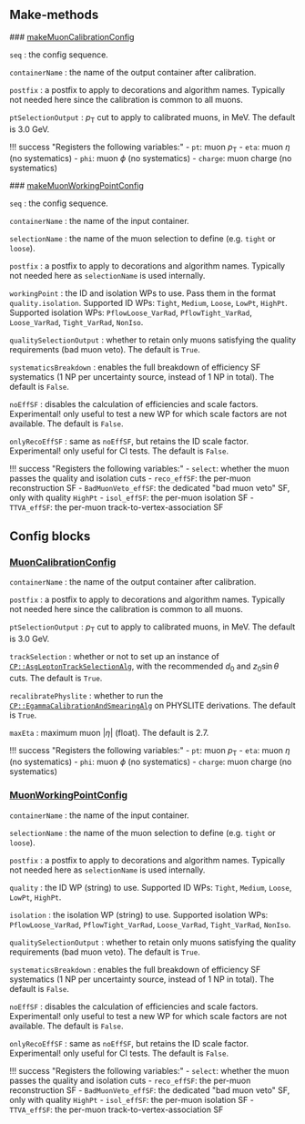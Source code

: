 ## Make-methods

### [makeMuonCalibrationConfig](https://acode-browser1.usatlas.bnl.gov/lxr/source/athena/PhysicsAnalysis/Algorithms/MuonAnalysisAlgorithms/python/MuonAnalysisConfig.py)

`seq`
:   the config sequence.

`containerName`
:   the name of the output container after calibration.

`postfix`
:   a postfix to apply to decorations and algorithm names. Typically not needed here since the calibration is common to all muons.

`ptSelectionOutput`
:   $p_\mathrm{T}$ cut to apply to calibrated muons, in MeV. The default is 3.0 GeV.

!!! success "Registers the following variables:"
    - `pt`: muon $p_\mathrm{T}$
    - `eta`: muon $\eta$ (no systematics)
    - `phi`: muon $\phi$ (no systematics)
    - `charge`: muon charge (no systematics)

### [makeMuonWorkingPointConfig](https://acode-browser1.usatlas.bnl.gov/lxr/source/athena/PhysicsAnalysis/Algorithms/MuonAnalysisAlgorithms/python/MuonAnalysisConfig.py)

`seq`
:   the config sequence.

`containerName`
:   the name of the input container.

`selectionName`
:   the name of the muon selection to define (e.g. `tight` or `loose`).

`postfix`
:   a postfix to apply to decorations and algorithm names. Typically not needed here as `selectionName` is used internally.

`workingPoint`
:   the ID and isolation WPs to use. Pass them in the format `quality.isolation`. Supported ID WPs: `Tight`, `Medium`, `Loose`, `LowPt`, `HighPt`. Supported isolation WPs: `PflowLoose_VarRad`, `PflowTight_VarRad`, `Loose_VarRad`, `Tight_VarRad`, `NonIso`.

`qualitySelectionOutput`
:   whether to retain only muons satisfying the quality requirements (bad muon veto). The default is `True`.

`systematicsBreakdown`
:   enables the full breakdown of efficiency SF systematics (1 NP per uncertainty source, instead of 1 NP in total). The default is `False`.

`noEffSF`
:   disables the calculation of efficiencies and scale factors. Experimental! only useful to test a new WP for which scale factors are not available. The default is `False`.

`onlyRecoEffSF`
:   same as `noEffSF`, but retains the ID scale factor. Experimental! only useful for CI tests. The default is `False`.

!!! success "Registers the following variables:"
    - `select`: whether the muon passes the quality and isolation cuts
    - `reco_effSF`: the per-muon reconstruction SF
    - `BadMuonVeto_effSF`: the dedicated "bad muon veto" SF, only with quality `HighPt`
    - `isol_effSF`: the per-muon isolation SF
    - `TTVA_effSF`: the per-muon track-to-vertex-association SF

## Config blocks

### [MuonCalibrationConfig](https://acode-browser1.usatlas.bnl.gov/lxr/source/athena/PhysicsAnalysis/Algorithms/MuonAnalysisAlgorithms/python/MuonAnalysisConfig.py)

`containerName`
:   the name of the output container after calibration.

`postfix`
:   a postfix to apply to decorations and algorithm names. Typically not needed here since the calibration is common to all muons.

`ptSelectionOutput`
:   $p_\mathrm{T}$ cut to apply to calibrated muons, in MeV. The default is 3.0 GeV.

`trackSelection`
:   whether or not to set up an instance of [`CP::AsgLeptonTrackSelectionAlg`](https://acode-browser1.usatlas.bnl.gov/lxr/source/athena/PhysicsAnalysis/Algorithms/AsgAnalysisAlgorithms/Root/AsgLeptonTrackSelectionAlg.cxx), with the recommended $d_0$ and $z_0\sin\theta$ cuts. The default is `True`.

`recalibratePhyslite`
:   whether to run the [`CP::EgammaCalibrationAndSmearingAlg`](https://acode-browser1.usatlas.bnl.gov/lxr/source/athena/PhysicsAnalysis/Algorithms/EgammaAnalysisAlgorithms/Root/EgammaCalibrationAndSmearingAlg.cxx) on PHYSLITE derivations. The default is `True`.

`maxEta`
:   maximum muon $\vert\eta\vert$ (float). The default is 2.7.

!!! success "Registers the following variables:"
    - `pt`: muon $p_\mathrm{T}$
    - `eta`: muon $\eta$ (no systematics)
    - `phi`: muon $\phi$ (no systematics)
    - `charge`: muon charge (no systematics)

### [MuonWorkingPointConfig](https://acode-browser1.usatlas.bnl.gov/lxr/source/athena/PhysicsAnalysis/Algorithms/MuonAnalysisAlgorithms/python/MuonAnalysisConfig.py)

`containerName`
:   the name of the input container.

`selectionName`
:   the name of the muon selection to define (e.g. `tight` or `loose`).

`postfix`
:   a postfix to apply to decorations and algorithm names. Typically not needed here as `selectionName` is used internally.

`quality`
:   the ID WP (string) to use. Supported ID WPs: `Tight`, `Medium`, `Loose`, `LowPt`, `HighPt`.

`isolation`
:   the isolation WP (string) to use. Supported isolation WPs: `PflowLoose_VarRad`, `PflowTight_VarRad`, `Loose_VarRad`, `Tight_VarRad`, `NonIso`.

`qualitySelectionOutput`
:   whether to retain only muons satisfying the quality requirements (bad muon veto). The default is `True`.

`systematicsBreakdown`
:   enables the full breakdown of efficiency SF systematics (1 NP per uncertainty source, instead of 1 NP in total). The default is `False`.

`noEffSF`
:   disables the calculation of efficiencies and scale factors. Experimental! only useful to test a new WP for which scale factors are not available. The default is `False`.

`onlyRecoEffSF`
:   same as `noEffSF`, but retains the ID scale factor. Experimental! only useful for CI tests. The default is `False`.

!!! success "Registers the following variables:"
    - `select`: whether the muon passes the quality and isolation cuts
    - `reco_effSF`: the per-muon reconstruction SF
    - `BadMuonVeto_effSF`: the dedicated "bad muon veto" SF, only with quality `HighPt`
    - `isol_effSF`: the per-muon isolation SF
    - `TTVA_effSF`: the per-muon track-to-vertex-association SF